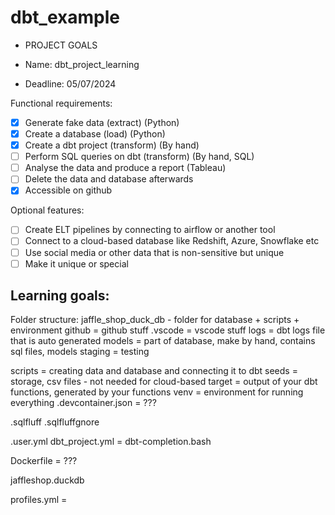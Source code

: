 # dbt_example
- PROJECT GOALS 

- Name: dbt_project_learning
- Deadline: 05/07/2024

Functional requirements:

* [X] Generate fake data (extract) (Python)
* [X] Create a database (load) (Python)
* [X] Create a dbt project (transform) (By hand)
* [ ] Perform SQL queries on dbt (transform) (By hand, SQL)
* [ ] Analyse the data and produce a report (Tableau)
* [ ] Delete the data and database afterwards
* [X] Accessible on github

Optional features:

* [ ] Create ELT pipelines by connecting to airflow or another tool 
* [ ] Connect to a cloud-based database like Redshift, Azure, Snowflake etc
* [ ] Use social media or other data that is non-sensitive but unique
* [ ] Make it unique or special

Learning goals:
- 


Folder structure:
jaffle_shop_duck_db - folder for database + scripts + environment 
github = github stuff
.vscode = vscode stuff 
logs = dbt logs file that is auto generated 
models = part of database, make by hand, contains sql files, models 
staging = testing 
 
scripts = creating data and database and connecting it to dbt 
seeds = storage, csv files - not needed for cloud-based
target = output of your dbt functions, generated by your functions
venv = environment for running everything 
.devcontainer.json = ???

.sqlfluff
.sqlfluffgnore

.user.yml
dbt_project.yml = 
dbt-completion.bash

Dockerfile = ???

jaffleshop.duckdb

profiles.yml = 




